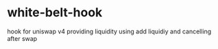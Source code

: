# white-belt-hook
hook for uniswap v4 providing liquidity using add liquidiy and cancelling after swap
